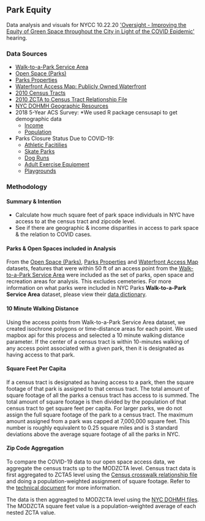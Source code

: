 ## Park Equity  
Data analysis and visuals for NYCC 10.22.20 ['Oversight - Improving the Equity of Green Space throughout the City in Light of the COVID Epidemic'](https://legistar.council.nyc.gov/MeetingDetail.aspx?ID=806382&GUID=9E623EFF-9EC5-499E-B681-95FF4CAB9A08&Options=info|&Search=) hearing.


### Data Sources 
- [Walk-to-a-Park Service Area](https://data.cityofnewyork.us/Recreation/Walk-to-a-Park-Service-area/5vb5-y6cv)
- [Open Space (Parks)](https://data.cityofnewyork.us/Recreation/Open-Space-Parks-/g84h-jbjm)
- [Parks Properties](https://data.cityofnewyork.us/Recreation/Parks-Properties/enfh-gkve)
- [Waterfront Access Map: Publicly Owned Waterfront](https://data.cityofnewyork.us/City-Government/Waterfront-Access-Map-Data-Shapefile/388s-pnvc)
- [2010 Census Tracts](https://data.cityofnewyork.us/City-Government/2010-Census-Tracts/fxpq-c8ku)
- [2010 ZCTA to Census Tract Relationship File](https://www2.census.gov/geo/docs/maps-data/data/rel/zcta_tract_rel_10.txt)
- [NYC DOHMH Geographic Resources](https://github.com/nychealth/coronavirus-data/tree/master/Geography-resources)
- 2018 5-Year ACS Survey: *We used R package censusapi to get demographic data
  - [Income](https://data.census.gov/cedsci/table?q=income%20census%20tracts%20nyc&g=0500000US36005.140000,36047.140000,36061.140000,36081.140000,36085.140000&tid=ACSST5Y2018.S1901&hidePreview=true)
  - [Population](https://data.census.gov/cedsci/table?q=population%20census%20tracts%20nyc&g=0500000US36005.140000,36047.140000,36061.140000,36081.140000,36085.140000&tid=ACSDP5Y2018.DP05&hidePreview=true)
- Parks Closure Status Due to COVID-19:
  - [Athletic Facitilies](https://data.cityofnewyork.us/dataset/Parks-Closure-Status-Due-to-COVID-19-Athletic-Faci/g3xg-qtbc)
  - [Skate Parks](https://data.cityofnewyork.us/dataset/Parks-Closure-Status-Due-to-COVID-19-Skate-Parks/pvvr-75zk)
  - [Dog Runs](https://data.cityofnewyork.us/dataset/Parks-Closure-Status-Due-to-COVID-19-Dog-Runs/wswf-9pts)
  - [Adult Exercise Equipment](https://data.cityofnewyork.us/City-Government/Parks-Closure-Status-Due-to-COVID-19-Adult-Exercis/tkzt-zfpz)
  - [Playgrounds](https://data.cityofnewyork.us/dataset/Parks-Closure-Status-Due-to-COVID-19-Playgrounds/a4qt-mpr5)


### Methodology 

#### Summary & Intention
- Calculate how much square feet of park space individuals in NYC have access to at the census tract and zipcode level.
- See if there are geographic & income disparities in access to park space & the relation to COVID cases.


#### Parks & Open Spaces included in Analysis
From the [Open Space (Parks)](https://data.cityofnewyork.us/Recreation/Open-Space-Parks-/g84h-jbjm), [Parks Properties](https://data.cityofnewyork.us/Recreation/Parks-Properties/enfh-gkve) and [Waterfront Access Map](https://data.cityofnewyork.us/City-Government/Waterfront-Access-Map-Data-Shapefile/388s-pnvc) datasets, features that were within 50 ft of an access point from the [Walk-to-a-Park Service Area](https://data.cityofnewyork.us/Recreation/Walk-to-a-Park-Service-area/5vb5-y6cv) were included as the set of parks, open space and recreation areas for analysis. This excludes cemeteries. For more information on what parks were included in NYC Parks **Walk-to-a-Park Service Area** dataset, please view their [data dictionary](https://data.cityofnewyork.us/api/views/5vb5-y6cv/files/d1a297b8-4819-4bb4-93e8-a59293779abb?download=true&filename=Walk-to-a-park_DataDictionary_20170901.xlsx). 

#### 10 Minute Walking Distance
Using the access points from Walk-to-a-Park Service Area dataset, we created isochrone polygons or time-distance areas for each point. We used mapbox api for this process and selected a 10 minute walking distance parameter. If the center of a census tract is within 10-minutes walking of any access point associated with a given park, then it is designated as having access to that park. 

#### Square Feet Per Capita
If a census tract is designated as having access to a park, then the square footage of that park is assigned to that census tract. The total amount of square footage of all the parks a census tract has access to is summed. The total amount of square footage is then divided by the population of that census tract to get square feet per capita. For larger parks, we do not assign the full square footage of the park to a census tract. The maximum amount assigned from a park was capped at 7,000,000 square feet. This number is roughly equivalent to 0.25 square miles and is 3 standard deviations above the average square footage of all the parks in NYC. 

#### Zip Code Aggregation
To compare the COVID-19 data to our open space access data, we aggregate the census tracts up to the MODZCTA level. Census tract data is first aggregated to ZCTA5 level using the [Census crosswalk relationship file](https://www2.census.gov/geo/docs/maps-data/data/rel/zcta_tract_rel_10.txt) and doing a population-weighted assignment of square footage. Refer to the [technical document](https://www.census.gov/programs-surveys/geography/technical-documentation/records-layout/2010-zcta-record-layout.html#par_textimage_3) for more information.  

The data is then aggreagted to MODZCTA level using the [NYC DOHMH files](https://github.com/nychealth/coronavirus-data/tree/master/Geography-resources). The MODZCTA square feet value is a population-weighted average of each nested ZCTA value. 





